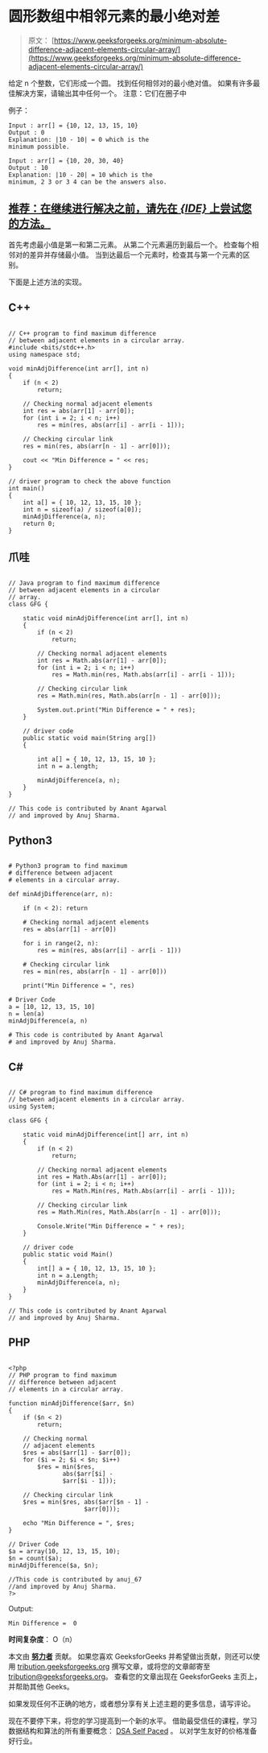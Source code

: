 # 圆形数组中相邻元素的最小绝对差

> 原文： [https://www.geeksforgeeks.org/minimum-absolute-difference-adjacent-elements-circular-array/](https://www.geeksforgeeks.org/minimum-absolute-difference-adjacent-elements-circular-array/)

给定 n 个整数，它们形成一个圆。 找到任何相邻对的最小绝对值。 如果有许多最佳解决方案，请输出其中任何一个。
注意：它们在圈子中

例子：

```
Input : arr[] = {10, 12, 13, 15, 10} 
Output : 0
Explanation: |10 - 10| = 0 which is the 
minimum possible.

Input : arr[] = {10, 20, 30, 40}
Output : 10
Explanation: |10 - 20| = 10 which is the 
minimum, 2 3 or 3 4 can be the answers also.  

```

## [推荐：在继续进行解决之前，请先在 ***<u>{IDE}</u>*** 上尝试您的方法。](https://ide.geeksforgeeks.org/)

首先考虑最小值是第一和第二元素。 从第二个元素遍历到最后一个。 检查每个相邻对的差异并存储最小值。 当到达最后一个元素时，检查其与第一个元素的区别。

下面是上述方法的实现。

## C++ 

```

// C++ program to find maximum difference 
// between adjacent elements in a circular array. 
#include <bits/stdc++.h> 
using namespace std; 

void minAdjDifference(int arr[], int n) 
{ 
    if (n < 2) 
        return; 

    // Checking normal adjacent elements 
    int res = abs(arr[1] - arr[0]); 
    for (int i = 2; i < n; i++) 
        res = min(res, abs(arr[i] - arr[i - 1])); 

    // Checking circular link 
    res = min(res, abs(arr[n - 1] - arr[0])); 

    cout << "Min Difference = " << res; 
} 

// driver program to check the above function 
int main() 
{ 
    int a[] = { 10, 12, 13, 15, 10 }; 
    int n = sizeof(a) / sizeof(a[0]); 
    minAdjDifference(a, n); 
    return 0; 
} 

```

## 爪哇

```

// Java program to find maximum difference 
// between adjacent elements in a circular 
// array. 
class GFG { 

    static void minAdjDifference(int arr[], int n) 
    { 
        if (n < 2) 
            return; 

        // Checking normal adjacent elements 
        int res = Math.abs(arr[1] - arr[0]); 
        for (int i = 2; i < n; i++) 
            res = Math.min(res, Math.abs(arr[i] - arr[i - 1])); 

        // Checking circular link 
        res = Math.min(res, Math.abs(arr[n - 1] - arr[0])); 

        System.out.print("Min Difference = " + res); 
    } 

    // driver code 
    public static void main(String arg[]) 
    { 

        int a[] = { 10, 12, 13, 15, 10 }; 
        int n = a.length; 

        minAdjDifference(a, n); 
    } 
} 

// This code is contributed by Anant Agarwal 
// and improved by Anuj Sharma. 

```

## Python3

```

# Python3 program to find maximum  
# difference between adjacent 
# elements in a circular array. 

def minAdjDifference(arr, n): 

    if (n < 2): return

    # Checking normal adjacent elements 
    res = abs(arr[1] - arr[0]) 

    for i in range(2, n): 
        res = min(res, abs(arr[i] - arr[i - 1])) 

    # Checking circular link 
    res = min(res, abs(arr[n - 1] - arr[0]))  

    print("Min Difference = ", res) 

# Driver Code 
a = [10, 12, 13, 15, 10] 
n = len(a) 
minAdjDifference(a, n)  

# This code is contributed by Anant Agarwal  
# and improved by Anuj Sharma. 

```

## C# 

```

// C# program to find maximum difference 
// between adjacent elements in a circular array. 
using System; 

class GFG { 

    static void minAdjDifference(int[] arr, int n) 
    { 
        if (n < 2) 
            return; 

        // Checking normal adjacent elements 
        int res = Math.Abs(arr[1] - arr[0]); 
        for (int i = 2; i < n; i++) 
            res = Math.Min(res, Math.Abs(arr[i] - arr[i - 1])); 

        // Checking circular link 
        res = Math.Min(res, Math.Abs(arr[n - 1] - arr[0])); 

        Console.Write("Min Difference = " + res); 
    } 

    // driver code 
    public static void Main() 
    { 
        int[] a = { 10, 12, 13, 15, 10 }; 
        int n = a.Length; 
        minAdjDifference(a, n); 
    } 
} 

// This code is contributed by Anant Agarwal 
// and improved by Anuj Sharma. 

```

## PHP

```

<?php 
// PHP program to find maximum 
// difference between adjacent 
// elements in a circular array. 

function minAdjDifference($arr, $n) 
{ 
    if ($n < 2) 
        return; 

    // Checking normal  
    // adjacent elements 
    $res = abs($arr[1] - $arr[0]); 
    for ($i = 2; $i < $n; $i++) 
        $res = min($res,  
               abs($arr[$i] -  
               $arr[$i - 1])); 

    // Checking circular link 
    $res = min($res, abs($arr[$n - 1] -  
                     $arr[0]));  

    echo "Min Difference = ", $res; 
} 

// Driver Code 
$a = array(10, 12, 13, 15, 10); 
$n = count($a); 
minAdjDifference($a, $n);  

//This code is contributed by anuj_67  
//and improved by Anuj Sharma. 
?> 

```

Output:

```
Min Difference =  0

```

**时间复杂度**： O（n）

本文由 [**努力者**](https://www.facebook.com/raja.vikramaditya.7) 贡献。 如果您喜欢 GeeksforGeeks 并希望做出贡献，则还可以使用 [tribution.geeksforgeeks.org](http://www.contribute.geeksforgeeks.org) 撰写文章，或将您的文章邮寄至 tribution@geeksforgeeks.org。 查看您的文章出现在 GeeksforGeeks 主页上，并帮助其他 Geeks。

如果发现任何不正确的地方，或者想分享有关上述主题的更多信息，请写评论。

现在不要停下来，将您的学习提高到一个新的水平。 借助最受信任的课程，学习数据结构和算法的所有重要概念： [DSA Self Paced](https://practice.geeksforgeeks.org/courses/dsa-self-paced?utm_source=geeksforgeeks&utm_medium=article&utm_campaign=gfg_article_dsa_content_bottom) 。 以对学生友好的价格准备好行业。